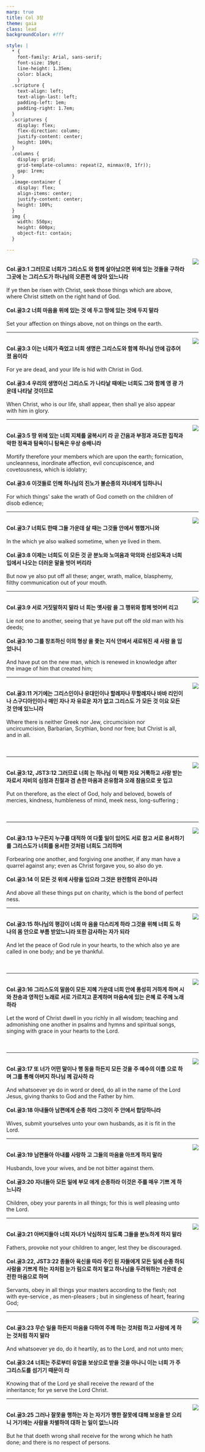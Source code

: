 ```yaml
---
marp: true
title: Col 3장
theme: gaia
class: lead
backgroundColor: #fff

style: |
  * {
    font-family: Arial, sans-serif;
    font-size: 19pt;
    line-height: 1.35em;
    color: black;
    }
  .scripture {
    text-align: left;
    text-align-last: left;
    padding-left: 1em;
    padding-right: 1.7em;
  }
  .scriptures {
    display: flex;
    flex-direction: column;
    justify-content: center;
    height: 100%;
  }
  .columns {
    display: grid;
    grid-template-columns: repeat(2, minmax(0, 1fr));
    gap: 1rem;
  }
  .image-container {
    display: flex;
    align-items: center;
    justify-content: center;
    height: 100%;
  }
  img {
    width: 550px;
    height: 600px;
    object-fit: contain;
  }

---
```


<div class="columns">
  <div class="scriptures">
    <br>
    <div class="scripture">
      <b>Col.골3:1 그러므로 너희가 그리스도 와 함께 살아났으면 위에 있는 것들을 구하라 그곳에 는 그리스도가 하나님의 오른편 에 앉아 있느니라 
      </b>
    </div>
    <br>
    <div class="scripture">If ye then be risen with Christ, seek those things which are above, where Christ sitteth on the right hand of God. 
    </div>
    <br>
    <div class="scripture">
      <b>Col.골3:2 너희 마음을 위에 있는 것 에 두고 땅에 있는 것에 두지 말라 
      </b>
    </div>
    <br>
    <div class="scripture">Set your affection on things above, not on things on the earth. 
    </div>         
  </div>
  <div class="image-container">
    <img src='../../pictures/picture_152.jpg'>
  </div>
</div>

---

<div class="columns">
  <div class="scriptures">
    <br>
    <div class="scripture">
      <b>Col.골3:3 이는 너희가 죽었고 너희 생명은 그리스도와 함께 하나님 안에 감추어졌 음이라 
      </b>
    </div>
    <br>
    <div class="scripture">For ye are dead, and your life is hid with Christ in God. 
    </div>
    <br>
    <div class="scripture">
      <b>Col.골3:4 우리의 생명이신 그리스도 가 나타날 때에는 너희도 그와 함께 영 광 가운데 나타날 것이므로 
      </b>
    </div>
    <br>
    <div class="scripture">When Christ, who is our life, shall appear, then shall ye also appear with him in glory. 
    </div>         
  </div>
  <div class="image-container">
    <img src='../../pictures/picture_156.jpg'>
  </div>
</div>

---

<div class="columns">
  <div class="scriptures">
    <br>
    <div class="scripture">
      <b>Col.골3:5 땅 위에 있는 너희 지체를 굴복시키 라 곧 간음과 부정과 과도한 집착과 악한 정욕과 탐욕이니 탐욕은 우상 숭배니라 
      </b>
    </div>
    <br>
    <div class="scripture">Mortify therefore your members which are upon the earth; fornication, uncleanness, inordinate affection, evil concupiscence, and covetousness, which is idolatry; 
    </div>
    <br>
    <div class="scripture">
      <b>Col.골3:6 이것들로 인해 하나님의 진노가 불순종의 자녀에게 임하나니 
      </b>
    </div>
    <br>
    <div class="scripture">For which things' sake the wrath of God cometh on the children of disob edience; 
    </div>         
  </div>
  <div class="image-container">
    <img src='../../pictures/picture_174.jpg'>
  </div>
</div>

---

<div class="columns">
  <div class="scriptures">
    <br>
    <div class="scripture">
      <b>Col.골3:7 너희도 한때 그들 가운데 살 때는 그것들 안에서 행했거니와 
      </b>
    </div>
    <br>
    <div class="scripture">In the which ye also walked sometime, when ye lived in them. 
    </div>
    <br>
    <div class="scripture">
      <b>Col.골3:8 이제는 너희도 이 모든 것 곧 분노와 노여움과 악의와 신성모독과 너희 입에서 나오는 더러운 말을 벗어 버리라 
      </b>
    </div>
    <br>
    <div class="scripture">But now ye also put off all these; anger, wrath, malice, blasphemy, filthy communication out of your mouth. 
    </div>         
  </div>
  <div class="image-container">
    <img src='../../pictures/picture_143.jpg'>
  </div>
</div>

---

<div class="columns">
  <div class="scriptures">
    <br>
    <div class="scripture">
      <b>Col.골3:9 서로 거짓말하지 말라 너 희는 옛사람 을 그 행위와 함께 벗어버 리고 
      </b>
    </div>
    <br>
    <div class="scripture">Lie not one to another, seeing that ye have put off the old man with his deeds; 
    </div>
    <br>
    <div class="scripture">
      <b>Col.골3:10 그를 창조하신 이의 형상 을 좇는 지식 안에서 새로워진 새 사람 을 입었나니 
      </b>
    </div>
    <br>
    <div class="scripture">And have put on the new man, which is renewed in knowledge after the image of him that created him; 
    </div>         
  </div>
  <div class="image-container">
    <img src='../../pictures/picture_11.jpg'>
  </div>
</div>

---

<div class="columns">
  <div class="scriptures">
    <br>
    <div class="scripture">
      <b>Col.골3:11 거기에는 그리스인이나 유대인이나 할례자나 무할례자나 바바 리인이나 스구디아인이나 매인 자나 자 유로운 자가 없고 그리스도 가 모든 것 이요 모든 것 안에 있느니라 
      </b>
    </div>
    <br>
    <div class="scripture">Where there is neither Greek nor Jew, circumcision nor uncircumcision, Barbarian, Scythian, bond nor free; but Christ is all, and in all. 
    </div>
    <br>
    <div class="scripture">
      <b>
      </b>
    </div>
    <br>
    <div class="scripture">
    </div>         
  </div>
  <div class="image-container">
    <img src='../../pictures/picture_176.jpg'>
  </div>
</div>

---

<div class="columns">
  <div class="scriptures">
    <br>
    <div class="scripture">
      <b>Col.골3:12, JST3:12 그러므로 너희 는 하나님 이 택한 자요 거룩하고 사랑 받는 자로서 자비의 심정과 친절과 겸 손한 마음과 온유함과 오래 참음으로 옷 입고 
      </b>
    </div>
    <br>
    <div class="scripture">Put on therefore, as the elect of God, holy and beloved, bowels of mercies, kindness, humbleness of mind, meek ness, long-suffering ; 
    </div>
    <br>
    <div class="scripture">
      <b>
      </b>
    </div>
    <br>
    <div class="scripture">
    </div>         
  </div>
  <div class="image-container">
    <img src='../../pictures/picture_72.jpg'>
  </div>
</div>

---

<div class="columns">
  <div class="scriptures">
    <br>
    <div class="scripture">
      <b>Col.골3:13 누구든지 누구를 대적하 여 다툴 일이 있어도 서로 참고 서로 용서하기를 그리스도가 너희를 용서한 것처럼 너희도 그리하며 
      </b>
    </div>
    <br>
    <div class="scripture">Forbearing one another, and forgiving one another, if any man have a quarrel against any; even as Christ forgave you, so also do ye. 
    </div>
    <br>
    <div class="scripture">
      <b>Col.골3:14 이 모든 것 위에 사랑을 입으라 그것은 완전함의 끈이니라 
      </b>
    </div>
    <br>
    <div class="scripture">And above all these things put on charity, which is the bond of perfect ness. 
    </div>         
  </div>
  <div class="image-container">
    <img src='../../pictures/picture_46.jpg'>
  </div>
</div>

---

<div class="columns">
  <div class="scriptures">
    <br>
    <div class="scripture">
      <b>Col.골3:15 하나님의 평강이 너희 마 음을 다스리게 하라 그것을 위해 너희 도 하나의 몸 안으로 부름 받았느니라 또한 감사하는 자가 되라 
      </b>
    </div>
    <br>
    <div class="scripture">And let the peace of God rule in your hearts, to the which also ye are called in one body; and be ye thankful. 
    </div>
    <br>
    <div class="scripture">
      <b>
      </b>
    </div>
    <br>
    <div class="scripture">
    </div>         
  </div>
  <div class="image-container">
    <img src='../../pictures/picture_171.jpg'>
  </div>
</div>

---

<div class="columns">
  <div class="scriptures">
    <br>
    <div class="scripture">
      <b>Col.골3:16 그리스도의 말씀이 모든 지혜 가운데 너희 안에 풍성히 거하게 하며 시와 찬송과 영적인 노래로 서로 가르치고 훈계하며 마음속에 있는 은혜 로 주께 노래하라 
      </b>
    </div>
    <br>
    <div class="scripture">Let the word of Christ dwell in you richly in all wisdom; teaching and admonishing one another in psalms and hymns and spiritual songs, singing with grace in your hearts to the Lord. 
    </div>
    <br>
    <div class="scripture">
      <b>
      </b>
    </div>
    <br>
    <div class="scripture">
    </div>         
  </div>
  <div class="image-container">
    <img src='../../pictures/picture_95.jpg'>
  </div>
</div>

---

<div class="columns">
  <div class="scriptures">
    <br>
    <div class="scripture">
      <b>Col.골3:17 또 너가 어떤 말이나 행 동을 하든지 모든 것을 주 예수의 이름 으로 하며 그를 통해 아버지 하나님 께 감사하 라 
      </b>
    </div>
    <br>
    <div class="scripture">And whatsoever ye do in word or deed, do all in the name of the Lord Jesus, giving thanks to God and the Father by him. 
    </div>
    <br>
    <div class="scripture">
      <b>Col.골3:18 아내들아 남편에게 순종 하라 그것이 주 안에서 합당하니라 
      </b>
    </div>
    <br>
    <div class="scripture">Wives, submit yourselves unto your own husbands, as it is fit in the Lord. 
    </div>         
  </div>
  <div class="image-container">
    <img src='../../pictures/picture_114.jpg'>
  </div>
</div>

---

<div class="columns">
  <div class="scriptures">
    <br>
    <div class="scripture">
      <b>Col.골3:19 남편들아 아내를 사랑하 고 그들의 마음을 아프게 하지 말라 
      </b>
    </div>
    <br>
    <div class="scripture">Husbands, love your wives, and be not bitter against them. 
    </div>
    <br>
    <div class="scripture">
      <b>Col.골3:20 자녀들아 모든 일에 부모 에게 순종하라 이것은 주를 매우 기쁘 게 하느니라 
      </b>
    </div>
    <br>
    <div class="scripture">Children, obey your parents in all things; for this is well pleasing unto the Lord. 
    </div>         
  </div>
  <div class="image-container">
    <img src='../../pictures/picture_34.jpg'>
  </div>
</div>

---

<div class="columns">
  <div class="scriptures">
    <br>
    <div class="scripture">
      <b>Col.골3:21 아버지들아 너희 자녀가 낙심하지 않도록 그들을 분노하게 하지 말라 
      </b>
    </div>
    <br>
    <div class="scripture">Fathers, provoke not your children to anger, lest they be discouraged. 
    </div>
    <br>
    <div class="scripture">
      <b>Col.골3:22, JST3:22 종들아 육신을 따라 주인 된 자들에게 모든 일에 순종 하되 사람을 기쁘게 하는 자처럼 눈가 림으로 하지 말고 하나님을 두려워하는 가운데 순전한 마음으로 하며 
      </b>
    </div>
    <br>
    <div class="scripture">Servants, obey in all things your masters according to the flesh; not with eye-service , as men-pleasers ; but in singleness of heart, fearing God; 
    </div>         
  </div>
  <div class="image-container">
    <img src='../../pictures/picture_74.jpg'>
  </div>
</div>

---

<div class="columns">
  <div class="scriptures">
    <br>
    <div class="scripture">
      <b>Col.골3:23 무슨 일을 하든지 마음을 다하여 주께 하는 것처럼 하고 사람에 게 하는 것처럼 하지 말라 
      </b>
    </div>
    <br>
    <div class="scripture">And whatsoever ye do, do it heartily, as to the Lord, and not unto men; 
    </div>
    <br>
    <div class="scripture">
      <b>Col.골3:24 너희는 주로부터 유업을 보상으로 받을 것을 아나니 이는 너희 가 주 그리스도를 섬기기 때문이 라 
      </b>
    </div>
    <br>
    <div class="scripture">Knowing that of the Lord ye shall receive the reward of the inheritance; for ye serve the Lord Christ. 
    </div>         
  </div>
  <div class="image-container">
    <img src='../../pictures/picture_118.jpg'>
  </div>
</div>

---

<div class="columns">
  <div class="scriptures">
    <br>
    <div class="scripture">
      <b>Col.골3:25 그러나 잘못을 행하는 자 는 자기가 행한 잘못에 대해 보응을 받 으리니 거기에는 사람을 차별하여 대하 는 일이 없느니라 
      </b>
    </div>
    <br>
    <div class="scripture">But he that doeth wrong shall receive for the wrong which he hath done; and there is no respect of persons.
    </div>
    <br>
    <div class="scripture">
      <b>
      </b>
    </div>
    <br>
    <div class="scripture">
    </div>         
  </div>
  <div class="image-container">
    <img src='../../pictures/picture_16.jpg'>
  </div>
</div>

